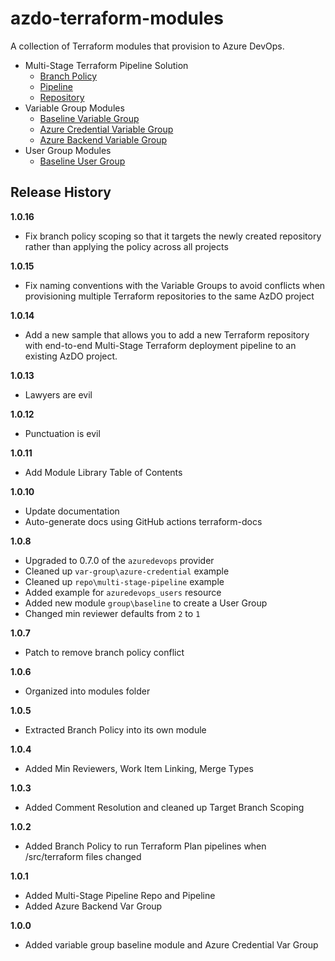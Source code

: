 # azdo-terraform-modules
A collection of Terraform modules that provision to Azure DevOps.

- Multi-Stage Terraform Pipeline Solution
  - [Branch Policy](./modules/branch-policy/multi-stage-terraform/README.md)
  - [Pipeline](./modules/pipeline/multi-stage-terraform/README.md)
  - [Repository](./modules/repo/multi-stage-terraform/README.md)
- Variable Group Modules
  - [Baseline Variable Group](./modules/var-group/baseline/README.md)
  - [Azure Credential Variable Group](./modules/var-group/azure-credential/README.md)
  - [Azure Backend Variable Group](./modules/var-group/azure-backend/README.md)
- User Group Modules
  - [Baseline User Group](./modules/group/baseline/README.md)

## Release History
**1.0.16**
- Fix branch policy scoping so that it targets the newly created repository rather than applying the policy across all projects

**1.0.15**
- Fix naming conventions with the Variable Groups to avoid conflicts when provisioning multiple Terraform repositories to the same AzDO project

**1.0.14**
- Add a new sample that allows you to add a new Terraform repository with end-to-end Multi-Stage Terraform deployment pipeline to an existing AzDO project.

**1.0.13**
- Lawyers are evil

**1.0.12**
- Punctuation is evil

**1.0.11**
- Add Module Library Table of Contents

**1.0.10**
- Update documentation
- Auto-generate docs using GitHub actions terraform-docs

**1.0.8**
- Upgraded to 0.7.0 of the `azuredevops` provider
- Cleaned up `var-group\azure-credential` example
- Cleaned up `repo\multi-stage-pipeline` example
- Added example for `azuredevops_users` resource
- Added new module `group\baseline` to create a User Group
- Changed min reviewer defaults from `2` to `1`

**1.0.7**
- Patch to remove branch policy conflict

**1.0.6**
- Organized into modules folder

**1.0.5**
- Extracted Branch Policy into its own module 

**1.0.4**
- Added Min Reviewers, Work Item Linking, Merge Types 

**1.0.3**
- Added Comment Resolution and cleaned up Target Branch Scoping

**1.0.2**
- Added Branch Policy to run Terraform Plan pipelines when /src/terraform files changed

**1.0.1**
- Added Multi-Stage Pipeline Repo and Pipeline
- Added Azure Backend Var Group

**1.0.0**
- Added variable group baseline module and Azure Credential Var Group
